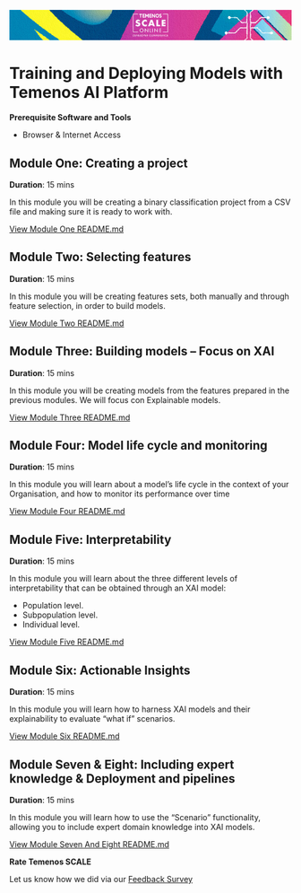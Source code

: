 ![image](images/Banner-HOL-AI-track.jpg)

# Training and Deploying Models with Temenos AI Platform

**Prerequisite Software and Tools**

- Browser & Internet Access

## Module One: Creating a project

**Duration**: 15 mins

In this module you will be creating a binary classification project from a CSV file and making sure it is ready to work with.

[View Module One README.md](https://github.com/temenos/SCALE2020/blob/main/Training%20and%20Deploying%20Models%20with%20Temenos%20AI%20Platform/Module1-CreatingAProject.md)

## Module Two: Selecting features

**Duration**: 15 mins

In this module you will be creating features sets, both manually and through feature selection, in order to build models. 

[View Module Two README.md](https://github.com/temenos/SCALE2020/blob/main/Training%20and%20Deploying%20Models%20with%20Temenos%20AI%20Platform/Module2-SelectingFeatures.md)

## Module Three: Building models – Focus on XAI

**Duration**: 15 mins

In this module you will be creating models from the features prepared in the previous modules. We will focus con Explainable models. 

[View Module Three README.md](https://github.com/temenos/SCALE2020/blob/main/Training%20and%20Deploying%20Models%20with%20Temenos%20AI%20Platform/Module3-BuildingModulesFocusOnXAI.md)

## Module Four: Model life cycle and monitoring

**Duration**: 15 mins

In this module you will learn about a model’s life cycle in the context of your Organisation, and how to monitor its performance over time

[View Module Four README.md](https://github.com/temenos/SCALE2020/blob/main/Training%20and%20Deploying%20Models%20with%20Temenos%20AI%20Platform/Module4-ModelLifeCycleAndMonitor.md)

## Module Five: Interpretability

**Duration**: 15 mins

In this module you will learn about the three different levels of interpretability that can be obtained through an XAI model:
- Population level.
- Subpopulation level.
- Individual level.

[View Module Five README.md](https://github.com/temenos/SCALE2020/blob/main/Training%20and%20Deploying%20Models%20with%20Temenos%20AI%20Platform/Module5-Interpretability.md)

## Module Six: Actionable Insights

**Duration**: 15 mins

In this module you will learn how to harness XAI models and their explainability to evaluate “what if” scenarios.

[View Module Six README.md](https://github.com/temenos/SCALE2020/blob/main/Training%20and%20Deploying%20Models%20with%20Temenos%20AI%20Platform/Module6-ActionableInsights.md)

## Module Seven & Eight: Including expert knowledge & Deployment and pipelines

**Duration**: 15 mins

In this module you will learn how to use the “Scenario” functionality, allowing you to include expert domain knowledge into XAI models.

[View Module Seven And Eight README.md](https://github.com/temenos/SCALE2020/blob/main/Training%20and%20Deploying%20Models%20with%20Temenos%20AI%20Platform/Module7-8-IncludingExpertKnowledgeAndDeployment.md)

**Rate Temenos SCALE**

Let us know how we did via our [Feedback Survey](xx)